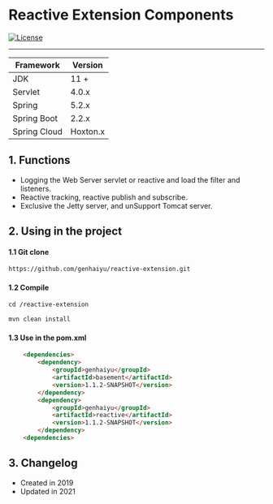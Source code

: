 # Reactive Extension Components

[![License](https://img.shields.io/github/license/genhaiyu/reactive-extension)](https://github.com/genhaiyu/reactive-extension/blob/master/LICENSE)

------

| Framework    | Version   |
| ------------ | --------- |
| JDK          | 11 +      |
| Servlet      | 4.0.x     |
| Spring       | 5.2.x     |
| Spring Boot  | 2.2.x     |
| Spring Cloud | Hoxton.x  |


## 1. Functions


* Logging the Web Server servlet or reactive and load the filter and listeners.
* Reactive tracking, reactive publish and subscribe.
* Exclusive the Jetty server, and unSupport Tomcat server.


## 2. Using in the project

#### 1.1 Git clone

```html
https://github.com/genhaiyu/reactive-extension.git
```

#### 1.2 Compile

```html
cd /reactive-extension

mvn clean install
```

#### 1.3 Use in the pom.xml

```html
    <dependencies>
        <dependency>
            <groupId>genhaiyu</groupId>
            <artifactId>basement</artifactId>
            <version>1.1.2-SNAPSHOT</version>
        </dependency>
        <dependency>
            <groupId>genhaiyu</groupId>
            <artifactId>reactive</artifactId>
            <version>1.1.2-SNAPSHOT</version>
        </dependency>
    <dependencies>
```

## 3. Changelog

* Created in 2019
* Updated in 2021
